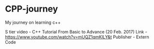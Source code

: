 # CPP-journey
My journey on learning c++

S tier video - C++ Tutorial From Basic to Advance (20 Feb. 2017)
Link - https://www.youtube.com/watch?v=mUQZ1qmKlLY&t
Publisher - Extern Code
